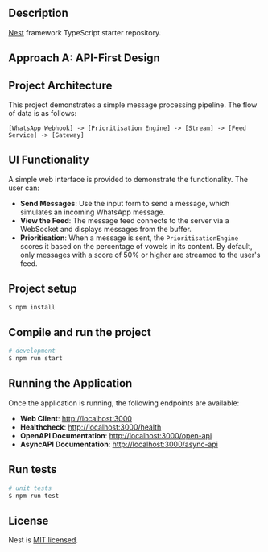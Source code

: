 ## Description

[Nest](https://github.com/nestjs/nest) framework TypeScript starter repository.

## Approach A: API-First Design

## Project Architecture

This project demonstrates a simple message processing pipeline. The flow of data is as follows:

```
[WhatsApp Webhook] -> [Prioritisation Engine] -> [Stream] -> [Feed Service] -> [Gateway]
```

## UI Functionality

A simple web interface is provided to demonstrate the functionality. The user can:
- **Send Messages**: Use the input form to send a message, which simulates an incoming WhatsApp message.
- **View the Feed**: The message feed connects to the server via a WebSocket and displays messages from the buffer.
- **Prioritisation**: When a message is sent, the `PrioritisationEngine` scores it based on the percentage of vowels in its content. By default, only messages with a score of 50% or higher are streamed to the user's feed.

## Project setup

```bash
$ npm install
```

## Compile and run the project

```bash
# development
$ npm run start
```

## Running the Application

Once the application is running, the following endpoints are available:

- **Web Client**: [http://localhost:3000](http://localhost:3000)
- **Healthcheck**: [http://localhost:3000/health](http://localhost:3000/health)
- **OpenAPI Documentation**: [http://localhost:3000/open-api](http://localhost:3000/open-api)
- **AsyncAPI Documentation**: [http://localhost:3000/async-api](http://localhost:3000/async-api)

## Run tests

```bash
# unit tests
$ npm run test
```


## License

Nest is [MIT licensed](https://github.com/nestjs/nest/blob/master/LICENSE).
